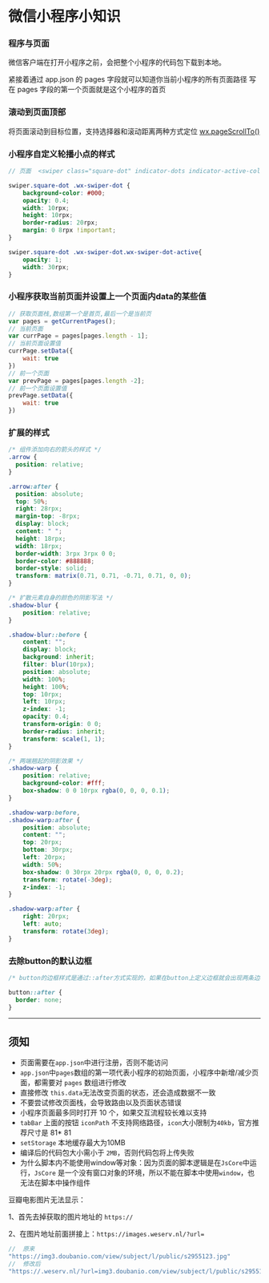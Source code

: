 # 微信小程序小知识

### 程序与页面

微信客户端在打开小程序之前，会把整个小程序的代码包下载到本地。

紧接着通过 app.json 的 pages 字段就可以知道你当前小程序的所有页面路径
写在 pages 字段的第一个页面就是这个小程序的首页

### 滚动到页面顶部

将页面滚动到目标位置，支持选择器和滚动距离两种方式定位
[wx.pageScrollTo()](https://developers.weixin.qq.com/miniprogram/dev/api/ui/scroll/wx.pageScrollTo.html)

### 小程序自定义轮播小点的样式

```scss
// 页面  <swiper class="square-dot" indicator-dots indicator-active-color="#fff">...</swiper>

swiper.square-dot .wx-swiper-dot {
    background-color: #000;
    opacity: 0.4;
    width: 10rpx;
    height: 10rpx;
    border-radius: 20rpx;
    margin: 0 8rpx !important;
}

swiper.square-dot .wx-swiper-dot.wx-swiper-dot-active{
    opacity: 1;
    width: 30rpx;
}
```

### 小程序获取当前页面并设置上一个页面内data的某些值

```js
// 获取页面栈,数组第一个是首页,最后一个是当前页
var pages = getCurrentPages();
// 当前页面
var currPage = pages[pages.length - 1];
// 当前页面设置值
currPage.setData({
    wait: true
})
// 前一个页面
var prevPage = pages[pages.length -2];
// 前一个页面设置值
prevPage.setData({
    wait: true
})
```

### 扩展的样式

```css
/* 组件添加向右的箭头的样式 */
.arrow {
  position: relative;
}

.arrow:after {
  position: absolute;
  top: 50%;
  right: 28rpx;
  margin-top: -8rpx;
  display: block;
  content: " ";
  height: 18rpx;
  width: 18rpx;
  border-width: 3rpx 3rpx 0 0;
  border-color: #888888;
  border-style: solid;
  transform: matrix(0.71, 0.71, -0.71, 0.71, 0, 0);
}

/* 扩散元素自身的颜色的阴影写法 */
.shadow-blur {
    position: relative;
}

.shadow-blur::before {
    content: "";
    display: block;
    background: inherit;
    filter: blur(10rpx);
    position: absolute;
    width: 100%;
    height: 100%;
    top: 10rpx;
    left: 10rpx;
    z-index: -1;
    opacity: 0.4;
    transform-origin: 0 0;
    border-radius: inherit;
    transform: scale(1, 1);
}

/* 两端翘起的阴影效果 */
.shadow-warp {
    position: relative;
    background-color: #fff;
    box-shadow: 0 0 10rpx rgba(0, 0, 0, 0.1);
}

.shadow-warp:before,
.shadow-warp:after {
    position: absolute;
    content: "";
    top: 20rpx;
    bottom: 30rpx;
    left: 20rpx;
    width: 50%;
    box-shadow: 0 30rpx 20rpx rgba(0, 0, 0, 0.2);
    transform: rotate(-3deg);
    z-index: -1;
}

.shadow-warp:after {
    right: 20rpx;
    left: auto;
    transform: rotate(3deg);
}
```

### 去除button的默认边框

```css
/* button的边框样式是通过::after方式实现的，如果在button上定义边框就会出现两条边框线，所以我们可以使用::after的方式去覆盖默认值 */

button::after {
  border: none;
}
```

------

## 须知

- 页面需要在`app.json`中进行注册，否则不能访问
- `app.json`中`pages`数组的第一项代表小程序的初始页面，小程序中新增/减少页面，都需要对 `pages` 数组进行修改
- 直接修改 `this.data`无法改变页面的状态，还会造成数据不一致
- 不要尝试修改页面栈，会导致路由以及页面状态错误
- 小程序页面最多同时打开 10 个，如果交互流程较长难以支持
- `tabBar` 上面的按钮 `iconPath` 不支持网络路径，`icon`大小限制为`40kb`，官方推荐尺寸是 81* 81
- `setStorage` 本地缓存最大为10MB
- 编译后的代码包大小需小于 `2MB`，否则代码包将上传失败
- 为什么脚本内不能使用window等对象：因为页面的脚本逻辑是在`JsCore`中运行，`JsCore` 是一个没有窗口对象的环境，所以不能在脚本中使用`window`，也无法在脚本中操作组件

豆瓣电影图片无法显示：

1、首先去掉获取的图片地址的 `https://`

2、在图片地址前面拼接上：`https://images.weserv.nl/?url=`

```js
//  原来
"https://img3.doubanio.com/view/subject/l/public/s2955123.jpg"
//  修改后
"https://.weserv.nl/?url=img3.doubanio.com/view/subject/l/public/s2955123.jpg"
```